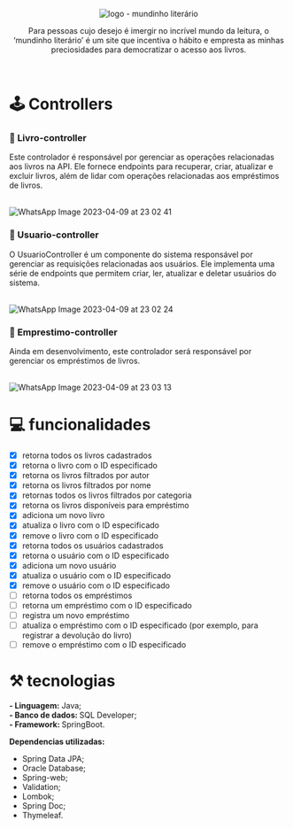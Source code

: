 

<div align="center">

![logo - mundinho literário](https://user-images.githubusercontent.com/93364960/232653717-ce8b40cc-e695-4cef-a575-791fbabab9e8.png)


</div>

<p  align="center"> Para pessoas cujo desejo é imergir no incrível mundo da leitura, o ‘mundinho literário’ é um site que incentiva o hábito e empresta as minhas preciosidades para democratizar o acesso aos livros. </p><br>

# 🕹 Controllers

<h3>📍 Livro-controller</h3>
Este controlador é responsável por gerenciar as operações relacionadas aos livros na API. Ele fornece endpoints para recuperar, criar, atualizar e excluir livros, além de lidar com operações relacionadas aos empréstimos de livros. <br><br>

![WhatsApp Image 2023-04-09 at 23 02 41](https://user-images.githubusercontent.com/93364960/230810901-0b99b122-ced8-45bc-b35c-e4592bd8b9f8.jpeg)

<h3>📍 Usuario-controller</h3>
O UsuarioController é um componente do sistema responsável por gerenciar as requisições relacionadas aos usuários. Ele implementa uma série de endpoints que permitem criar, ler, atualizar e deletar usuários do sistema. <br> <br>

![WhatsApp Image 2023-04-09 at 23 02 24](https://user-images.githubusercontent.com/93364960/230811674-f222fd3d-194c-426d-aeef-0a2230d5c896.jpeg)

<h3>📍 Emprestimo-controller</h3>
Ainda em desenvolvimento, este controlador será responsável por gerenciar os empréstimos de livros. <br><br>

![WhatsApp Image 2023-04-09 at 23 03 13](https://user-images.githubusercontent.com/93364960/230811884-84659f9c-2343-48e9-a5d7-d733f4697314.jpeg)


# 💻 funcionalidades

- [x]  retorna todos os livros cadastrados 
- [x]  retorna o livro com o ID especificado
- [x]  retorna os livros filtrados por autor
- [x]  retorna os livros filtrados por nome
- [x]  retornas todos os livros filtrados por categoria
- [x]  retorna os livros disponíveis para empréstimo
- [x]  adiciona um novo livro
- [x]  atualiza o livro com o ID especificado
- [x]  remove o livro com o ID especificado
- [x]  retorna todos os usuários cadastrados
- [x]  retorna o usuário com o ID especificado
- [x]  adiciona um novo usuário
- [x]  atualiza o usuário com o ID especificado
- [x]  remove o usuário com o ID especificado
- [ ]  retorna todos os empréstimos 
- [ ]  retorna um empréstimo com o ID especificado
- [ ]  registra um novo empréstimo
- [ ]  atualiza o empréstimo com o ID especificado (por exemplo, para registrar a devolução do livro)
- [ ]  remove o empréstimo com o ID especificado

# ⚒️ tecnologias
<b> - Linguagem:</b> Java; <br>
<b> - Banco de dados: </b> SQL Developer; <br>
<b> - Framework: </b> SpringBoot. <br>

<b>Dependencias utilizadas: </b> <br>
- Spring Data JPA; <br>
- Oracle Database; <br>
- Spring-web; <br>
- Validation; <br>
- Lombok; <br>
- Spring Doc; <br>
- Thymeleaf. <br>


# 

